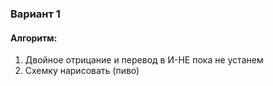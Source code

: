 ### Вариант 1
#### Алгоритм:
1. Двойное отрицание и перевод в И-НЕ пока не устанем
2. Схемку нарисовать (пиво)